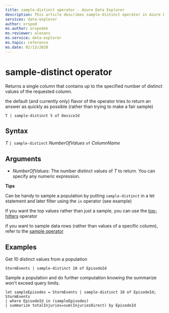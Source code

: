 ```yaml
---
title: sample-distinct operator - Azure Data Explorer
description: This article describes sample-distinct operator in Azure Data Explorer.
services: data-explorer
author: orspod
ms.author: orspodek
ms.reviewer: alexans
ms.service: data-explorer
ms.topic: reference
ms.date: 02/13/2020
---
```

# sample-distinct operator

Returns a single column that contains up to the specified number of distinct values of the requested column. 

the default (and currently only) flavor of the operator tries to return an answer as quickly as possible (rather than trying to make a fair sample)

```kusto
T | sample-distinct 5 of DeviceId
```

## Syntax

*T* `| sample-distinct` *NumberOfValues* `of` *ColumnName*

## Arguments
* *NumberOfValues*: The number distinct values of *T* to return. You can specify any numeric expression.

**Tips**

 Can be handy to sample a population by putting `sample-distinct` in a let statement and later filter using the `in` operator (see example) 

 If you want the top values rather than just a sample, you can use the [top-hitters](tophittersoperator.md) operator 

 if you want to sample data rows (rather than values of a specific column), refer to the [sample operator](sampleoperator.md)

## Examples  

Get 10 distinct values from a population

<!-- csl: https://help.kusto.windows.net/Samples -->
```kusto
StormEvents | sample-distinct 10 of EpisodeId

```

Sample a population and do further computation knowing the summarize won't exceed query limits. 

<!-- csl: https://help.kusto.windows.net/Samples -->
```kusto
let sampleEpisodes = StormEvents | sample-distinct 10 of EpisodeId;
StormEvents 
| where EpisodeId in (sampleEpisodes) 
| summarize totalInjuries=sum(InjuriesDirect) by EpisodeId
```
